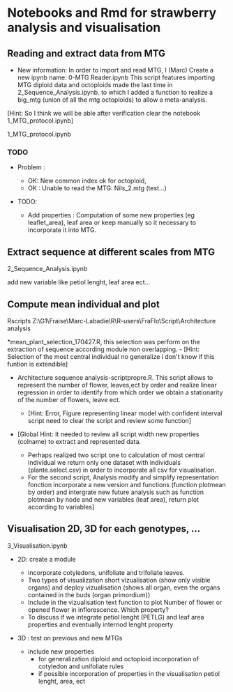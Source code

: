 # Notebooks and Rmd for strawberry analysis and visualisation

## Reading and extract data from MTG
- New information: In order to import and read MTG, I (Marc) Create a new ipynb name: 0-MTG Reader.ipynb 
This script features importing MTG diploid data and octoploids made the last time in 2_Sequence_Analysis.ipynb.
to which I added a function to realize a big_mtg (union of all the mtg octoploids) to allow a meta-analysis.

[Hint: So I think we will be able after verification clear the notebook 1_MTG_protocol.ipynb]

1_MTG_protocol.ipynb

### TODO
- Problem :
    * OK: New common index ok for octoploid,
    * OK : Unable to read the MTG: Nils_2.mtg (test...)

- TODO:
    * Add properties : Computation of some new properties (eg leaflet_area), leaf area or keep manually
    so it necessary to incorporate it into MTG.


## Extract sequence at different scales from MTG

2_Sequence_Analysis.ipynb 

add new variable like petiol lenght, leaf area ect...

## Compute mean individual and plot

Rscripts
Z:\G1\Fraise\Marc-Labadie\R\R-users\FraFlo\Script\Architecture analysis

*mean_plant_selection_170427.R, this selection was perform on the extraction of sequence according module non overlapping.
	- [Hint: Selection of the most central individual no generalize i don't know if this funtion is extendible]

* Architecture sequence analysis-scriptpropre.R. This script allows to represent the number of flower, leaves,ect by order and realize linear regression in order to identify from which order we obtain a stationarity of the number of flowers, leave ect.
	- [Hint: Error, Figure representing linear model with confident interval script need to clear the script and review some function]

* [Global Hint: It needed to review all script width new properties (colname) to extract and represented data.
	- Perhaps realized two script one to calculation of most central individual we return only one dataset with individuals (plante.select.csv) in order to incorporate all csv for visualisation.
	-  For the second script, Analysis modify and simplify representation fonction incorporate a new version and functions (function plotmean by order)
	and intergrate new future analysis such as function plotmean by node and new variables (leaf area), return plot according to variables]

## Visualisation 2D, 3D for each genotypes, ...

3_Visualisation.ipynb

* 2D: create a module
	- incorporate cotyledons, unifoliate and trifoliate leaves.
	- Two types of visualization short vizualisation (show only visible organs) and deploy vizualisation (shows all organ, even the organs contained in the buds (organ primordium))
	- Include in the vizualisation text function to plot Number of flower or opened flower in inflorescence.
        Which property?
	- To discuss if we integrate petiol lenght (PETLG) and leaf area properties and eventually internod lenght property

* 3D : test on previous and new MTGs

	- include new properties
		- for generalization diploid and octoploid incorporation of cotyledon and unifoliate rules
		- if possible incorporation of properties in the visualisation petiol lenght, area, ect


